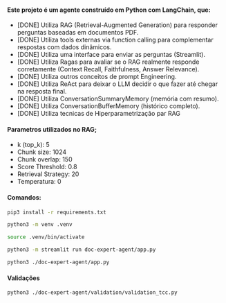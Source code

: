 #### Este projeto é um agente construído em Python com LangChain, que:

- [DONE] Utiliza RAG (Retrieval-Augmented Generation) para responder perguntas baseadas em documentos PDF.
- [DONE] Utiliza tools externas via function calling para complementar respostas com dados dinâmicos.
- [DONE] Utiliza uma interface para enviar as perguntas (Streamlit).
- [DONE] Utiliza Ragas para avaliar se o RAG realmente responde corretamente (Context Recall, Faithfulness, Answer Relevance).
- [DONE] Utiliza outros conceitos de prompt Engineering.
- [DONE] Utiliza ReAct para deixar o LLM decidir o que fazer até chegar na resposta final.
- [DONE] Utiliza ConversationSummaryMemory (memória com resumo).
- [DONE] Utiliza ConversationBufferMemory (histórico completo).
- [DONE] Utiliza tecnicas de Hiperparametrização par RAG

#### Parametros utilizados no RAG; 
- k (top_k): 5
- Chunk size: 1024
- Chunk overlap: 150
- Score Threshold: 0.8
- Retrieval Strategy: 20
- Temperatura: 0

#### Comandos:
```bash
pip3 install -r requirements.txt

python3 -m venv .venv

source .venv/bin/activate

python3 -m streamlit run doc-expert-agent/app.py

python3 ./doc-expert-agent/app.py
```

#### Validações
```bash
python3 ./doc-expert-agent/validation/validation_tcc.py
```
